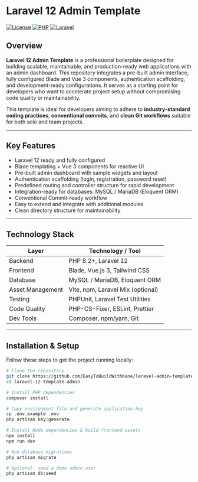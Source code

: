 # Laravel 12 Admin Template

[![License](https://img.shields.io/badge/license-MIT-blue.svg)](LICENSE)
[![PHP](https://img.shields.io/badge/php-8.2+-blue.svg)](https://www.php.net/)
[![Laravel](https://img.shields.io/badge/laravel-12-red.svg)](https://laravel.com/)

## Overview

**Laravel 12 Admin Template** is a professional boilerplate designed for building scalable, maintainable, and production-ready web applications with an admin dashboard. This repository integrates a pre-built admin interface, fully configured Blade and Vue 3 components, authentication scaffolding, and development-ready configurations. It serves as a starting point for developers who want to accelerate project setup without compromising code quality or maintainability.

This template is ideal for developers aiming to adhere to **industry-standard coding practices**, **conventional commits**, and **clean Git workflows** suitable for both solo and team projects.

---

## Key Features

- Laravel 12 ready and fully configured
- Blade templating + Vue 3 components for reactive UI
- Pre-built admin dashboard with sample widgets and layout
- Authentication scaffolding (login, registration, password reset)
- Predefined routing and controller structure for rapid development
- Integration-ready for databases: MySQL / MariaDB (Eloquent ORM)
- Conventional Commit-ready workflow
- Easy to extend and integrate with additional modules
- Clean directory structure for maintainability

---

## Technology Stack

| Layer | Technology / Tool |
|-------|------------------|
| Backend | PHP 8.2+, Laravel 12 |
| Frontend | Blade, Vue.js 3, Tailwind CSS |
| Database | MySQL / MariaDB, Eloquent ORM |
| Asset Management | Vite, npm, Laravel Mix (optional) |
| Testing | PHPUnit, Laravel Test Utilities |
| Code Quality | PHP-CS-Fixer, ESLint, Prettier |
| Dev Tools | Composer, npm/yarn, Git |

---

## Installation & Setup

Follow these steps to get the project running locally:

```bash
# Clone the repository
git clone https://github.com/EasyToBuildWithKane/laravel-admin-template.git
cd laravel-12-template-admin

# Install PHP dependencies
composer install

# Copy environment file and generate application key
cp .env.example .env
php artisan key:generate

# Install Node dependencies & build frontend assets
npm install
npm run dev

# Run database migrations
php artisan migrate

# Optional: seed a demo admin user
php artisan db:seed
